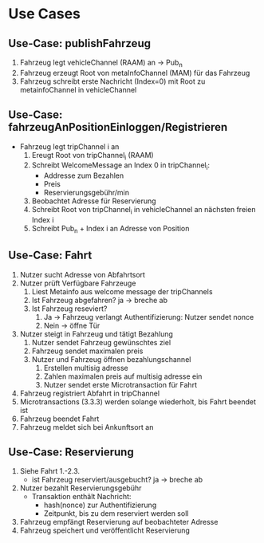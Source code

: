# Use Cases

## Use-Case: publishFahrzeug
1. Fahrzeug legt vehicleChannel (RAAM) an -> Pub<sub>n</sub>
2. Fahrzeug erzeugt Root von metaInfoChannel (MAM) für das Fahrzeug
3. Fahrzeug schreibt erste Nachricht (Index=0) mit Root zu metainfoChannel in vehicleChannel

## Use-Case: fahrzeugAnPositionEinloggen/Registrieren
- Fahrzeug legt tripChannel i an
   1. Ereugt Root von tripChannel<sub>i</sub> (RAAM)
   2. Schreibt WelcomeMessage an Index 0 in tripChannel<sub>i</sub>:
		- Addresse zum Bezahlen
		- Preis
        - Reservierungsgebühr/min
   3. Beobachtet Adresse für Reservierung
   4. Schreibt Root von tripChannel<sub>i</sub> in vehicleChannel an nächsten freien Index i
   5. Schreibt Pub<sub>n</sub> + Index i an Adresse von Position

## Use-Case: Fahrt
1. Nutzer sucht Adresse von Abfahrtsort
2. Nutzer prüft Verfügbare Fahrzeuge 
	1. Liest Metainfo aus welcome message der tripChannels
	2. Ist Fahrzeug abgefahren? ja -> breche ab
	3. Ist Fahrzeug reseviert?
		1. Ja -> Fahrzeug verlangt Authentifizierung: Nutzer sendet nonce
		2. Nein -> öffne Tür
3. Nutzer steigt in Fahrzeug und tätigt Bezahlung 
	1. Nutzer sendet Fahrzeug gewünschtes ziel
	2. Fahrzeug sendet maximalen preis
	3. Nutzer und Fahrzeug öffnen bezahlungschannel
		1. Erstellen multisig adresse
		2. Zahlen maximalen preis auf multisig adresse ein
		3. Nutzer sendet erste Microtransaction für Fahrt
4. Fahrzeug registriert Abfahrt in tripChannel
5. Microtransactions (3.3.3) werden solange wiederholt, bis Fahrt beendet ist
6. Fahrzeug beendet Fahrt
7. Fahrzeug meldet sich bei Ankunftsort an
    
## Use-Case: Reservierung
1. Siehe Fahrt 1.-2.3.
   - ist Fahrzeug reserviert/ausgebucht? ja -> breche ab
2. Nutzer bezahlt Reservierungsgebühr
   - Transaktion enthält Nachricht:
     - hash(nonce) zur Authentifizierung
     - Zeitpunkt, bis zu dem reserviert werden soll
3. Fahrzeug empfängt Reservierung auf beobachteter Adresse
4. Fahrzeug speichert und veröffentlicht Reservierung